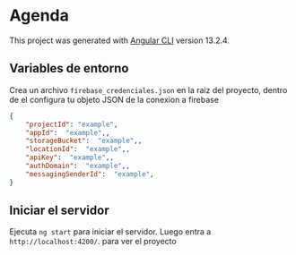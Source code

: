 # Agenda

This project was generated with [Angular CLI](https://github.com/angular/angular-cli) version 13.2.4.

## Variables de entorno
Crea un archivo `firebase_credenciales.json` en la raiz del proyecto, dentro de el configura tu objeto JSON de la conexion a firebase
```json
{
    "projectId": "example",
    "appId":  "example",,
    "storageBucket":  "example",,
    "locationId":  "example",,
    "apiKey":  "example",,
    "authDomain":  "example",,
    "messagingSenderId":  "example",
}
```

## Iniciar el servidor

Ejecuta `ng start` para iniciar el servidor. Luego entra a `http://localhost:4200/`. para ver el proyecto